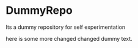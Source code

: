 # DummyRepo
Its a dummy repository for self experimentation

here is some more changed changed dummy text.
